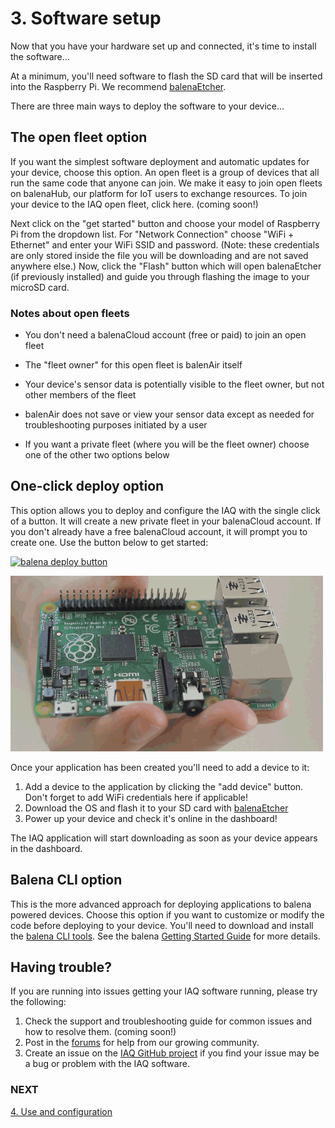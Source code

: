 # 3. Software setup

Now that you have your hardware set up and connected, it's time to install the software...

At a minimum, you'll need software to flash the SD card that will be inserted into the Raspberry Pi. We recommend [balenaEtcher](https://balena.io/etcher).

There are three main ways to deploy the software to your device...

## The open fleet option
If you want the simplest software deployment and automatic updates for your device, choose this option. An open fleet is a group of devices that all run the same code that anyone can join. We make it easy to join open fleets on balenaHub, our platform for IoT users to exchange resources. To join your device to the IAQ open fleet, click here. (coming soon!)

Next click on the "get started" button and choose your model of Raspberry Pi from the dropdown list. For "Network Connection" choose "WiFi + Ethernet" and enter your WiFi SSID and password. (Note: these credentials are only stored inside the file you will be downloading and are not saved anywhere else.) Now, click the "Flash" button which will open balenaEtcher (if previously installed) and guide you through flashing the image to your microSD card.

### Notes about open fleets
- You don't need a balenaCloud account (free or paid) to join an open fleet

- The "fleet owner" for this open fleet is balenAir itself

- Your device's sensor data is potentially visible to the fleet owner, but not other members of the fleet

- balenAir does not save or view your sensor data except as needed for troubleshooting purposes initiated by a user

- If you want a private fleet (where you will be the fleet owner) choose one of the other two options below

## One-click deploy option
This option allows you to deploy and configure the IAQ with the single click of a button. It will create a new private fleet in your balenaCloud account. If you don't already have a free balenaCloud account, it will prompt you to create one. Use the button below to get started:

[![balena deploy button](https://www.balena.io/deploy.svg)](https://dashboard.balena-cloud.com/deploy?repoUrl=https://https://github.com/balenair/balenair)

![sdcard](./images/sdcard.gif)

Once your application has been created you'll need to add a device to it:

1. Add a device to the application by clicking the "add device" button. Don't forget to add WiFi credentials here if applicable!
2. Download the OS and flash it to your SD card with [balenaEtcher](https://balena.io/etcher)
3. Power up your device and check it's online in the dashboard!

The IAQ application will start downloading as soon as your device appears in the dashboard.

## Balena CLI option

This is the more advanced approach for deploying applications to balena powered devices. Choose this option if you want to customize or modify the code before deploying to your device. You'll need to download and install the [balena CLI tools](https://github.com/balena-io/balena-cli/blob/master/INSTALL.md). See the balena [Getting Started Guide](https://www.balena.io/docs/learn/getting-started/raspberrypi4-64/python/) for more details.

## Having trouble?

If you are running into issues getting your IAQ software running, please try the following:
1. Check the support and troubleshooting guide for common issues and how to resolve them. (coming soon!)
2. Post in the [forums](https://forums.balena.io/) for help from our growing community.
3. Create an issue on the [IAQ GitHub project](https://github.com/balena-io-playground/balena-iaq/issues) if you find your issue may be a bug or problem with the IAQ software.

### NEXT
[4. Use and configuration](https://github.com/balena-io-playground/balena-iaq/blob/master/docs/04-use-and-configuration.md)
